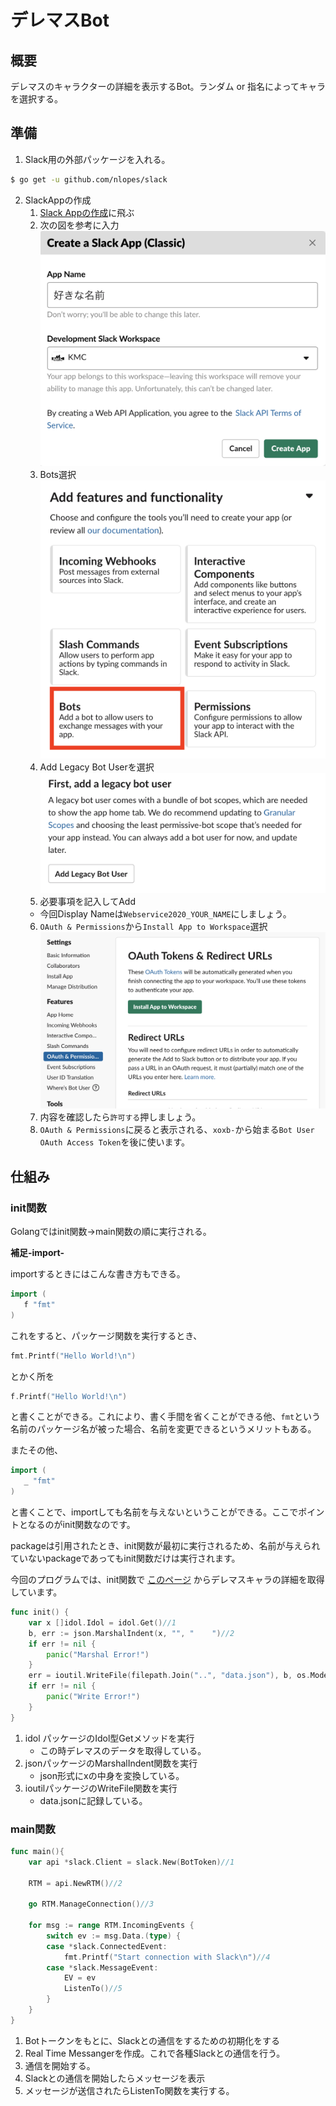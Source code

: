 # デレマスBot

## 概要
デレマスのキャラクターの詳細を表示するBot。ランダム or 指名によってキャラを選択する。

## 準備

1. Slack用の外部パッケージを入れる。

```sh
$ go get -u github.com/nlopes/slack
```

2. SlackAppの作成
   1. [Slack Appの作成](https://api.slack.com/apps?new_classic_app=1)に飛ぶ
   2. 次の図を参考に入力
   ![CreateNewSlackApp](resources/CreateNewSlackApp.png)
   3. Bots選択
   ![Bots](resources/Bots.png)
   4. Add Legacy Bot Userを選択
   ![AddLegacyBotUser](resources/AddLegacyBotUser.png)
   5. 必要事項を記入してAdd
   - 今回Display Nameは`Webservice2020_YOUR_NAME`にしましょう。
   6. `OAuth & Permissions`から`Install App to Workspace`選択
   ![InstallBot](resources/InstallBot.png)
   7. 内容を確認したら`許可する`押しましょう。
   8. `OAuth & Permissions`に戻ると表示される、`xoxb-`から始まる`Bot User OAuth Access Token`を後に使います。

## 仕組み
### init関数
Golangではinit関数→main関数の順に実行される。

**補足-import-**

importするときにはこんな書き方もできる。

```go
import (
   f "fmt"
)
```
これをすると、パッケージ関数を実行するとき、

```go
fmt.Printf("Hello World!\n")
```
とかく所を

```go
f.Printf("Hello World!\n")
```
と書くことができる。これにより、書く手間を省くことができる他、`fmt`という名前のパッケージ名が被った場合、名前を変更できるというメリットもある。

またその他、

```go
import (
   _ "fmt"
)
```
と書くことで、importしても名前を与えないということができる。ここでポイントとなるのがinit関数なのです。

packageは引用されたとき、init関数が最初に実行されるため、名前が与えられていないpackageであってもinit関数だけは実行されます。

今回のプログラムでは、init関数で
[このページ](https://imascg-slstage-wiki.gamerch.com/%E3%82%A2%E3%82%A4%E3%83%89%E3%83%AB%E4%B8%80%E8%A6%A7)
からデレマスキャラの詳細を取得しています。

```go
func init() {
	var x []idol.Idol = idol.Get()//1
	b, err := json.MarshalIndent(x, "", "    ")//2
	if err != nil {
		panic("Marshal Error!")
	}
	err = ioutil.WriteFile(filepath.Join("..", "data.json"), b, os.ModePerm)//3
	if err != nil {
		panic("Write Error!")
	}
}
```

1. idol パッケージのIdol型Getメソッドを実行
   - この時デレマスのデータを取得している。
2. jsonパッケージのMarshalIndent関数を実行
   - json形式にxの中身を変換している。
3. ioutilパッケージのWriteFile関数を実行
   - data.jsonに記録している。

### main関数
```go
func main(){
	var api *slack.Client = slack.New(BotToken)//1

	RTM = api.NewRTM()//2

	go RTM.ManageConnection()//3

	for msg := range RTM.IncomingEvents {
		switch ev := msg.Data.(type) {
		case *slack.ConnectedEvent:
			fmt.Printf("Start connection with Slack\n")//4
		case *slack.MessageEvent:
			EV = ev
			ListenTo()//5
		}
    }
}
```

1. Botトークンをもとに、Slackとの通信をするための初期化をする
2. Real Time Messangerを作成。これで各種Slackとの通信を行う。
3. 通信を開始する。
4. Slackとの通信を開始したらメッセージを表示
5. メッセージが送信されたらListenTo関数を実行する。

